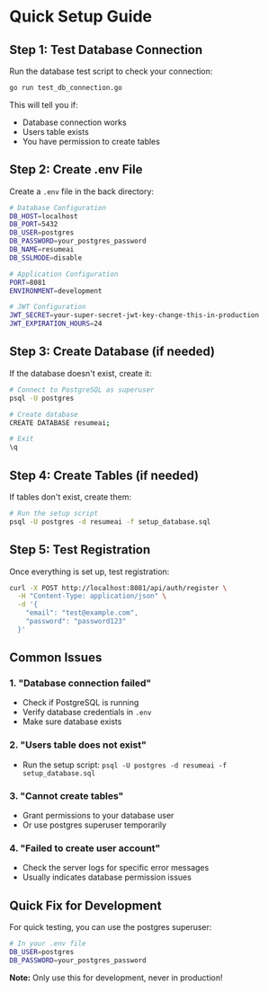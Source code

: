 # Quick Setup Guide

## Step 1: Test Database Connection

Run the database test script to check your connection:

```bash
go run test_db_connection.go
```

This will tell you if:
- Database connection works
- Users table exists
- You have permission to create tables

## Step 2: Create .env File

Create a `.env` file in the back directory:

```bash
# Database Configuration
DB_HOST=localhost
DB_PORT=5432
DB_USER=postgres
DB_PASSWORD=your_postgres_password
DB_NAME=resumeai
DB_SSLMODE=disable

# Application Configuration
PORT=8081
ENVIRONMENT=development

# JWT Configuration
JWT_SECRET=your-super-secret-jwt-key-change-this-in-production
JWT_EXPIRATION_HOURS=24
```

## Step 3: Create Database (if needed)

If the database doesn't exist, create it:

```bash
# Connect to PostgreSQL as superuser
psql -U postgres

# Create database
CREATE DATABASE resumeai;

# Exit
\q
```

## Step 4: Create Tables (if needed)

If tables don't exist, create them:

```bash
# Run the setup script
psql -U postgres -d resumeai -f setup_database.sql
```

## Step 5: Test Registration

Once everything is set up, test registration:

```bash
curl -X POST http://localhost:8081/api/auth/register \
  -H "Content-Type: application/json" \
  -d '{
    "email": "test@example.com",
    "password": "password123"
  }'
```

## Common Issues

### 1. "Database connection failed"
- Check if PostgreSQL is running
- Verify database credentials in `.env`
- Make sure database exists

### 2. "Users table does not exist"
- Run the setup script: `psql -U postgres -d resumeai -f setup_database.sql`

### 3. "Cannot create tables"
- Grant permissions to your database user
- Or use postgres superuser temporarily

### 4. "Failed to create user account"
- Check the server logs for specific error messages
- Usually indicates database permission issues

## Quick Fix for Development

For quick testing, you can use the postgres superuser:

```bash
# In your .env file
DB_USER=postgres
DB_PASSWORD=your_postgres_password
```

**Note:** Only use this for development, never in production! 